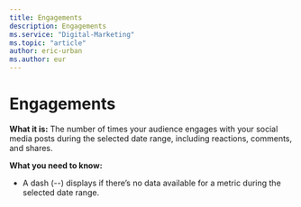 ```yaml
---
title: Engagements
description: Engagements
ms.service: "Digital-Marketing"
ms.topic: "article"
author: eric-urban
ms.author: eur
---
```


# Engagements

**What it is:**  The number of times your audience engages with your social media posts during the selected date range, including reactions, comments, and shares.

**What you need to know:**
- A dash (--) displays if there’s no data available for a metric during the selected date range.


